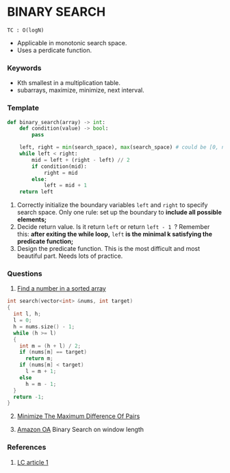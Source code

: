 # BINARY SEARCH

<code>TC : O(logN)</code>

- Applicable in monotonic search space.
- Uses a perdicate function.

### Keywords

- Kth smallest in a multiplication table.
- subarrays, maximize, minimize, next interval.

### Template

```python
def binary_search(array) -> int:
    def condition(value) -> bool:
        pass

    left, right = min(search_space), max(search_space) # could be [0, n], [1, n] etc. Depends on problem
    while left < right:
        mid = left + (right - left) // 2
        if condition(mid):
            right = mid
        else:
            left = mid + 1
    return left
```

1. Correctly initialize the boundary variables <code>left</code> and <code>right</code> to specify search space. Only one rule: set up the boundary to <b>include all possible elements;</b>
2. Decide return value. Is it return <code>left</code> or return <code>left - 1 </code>? Remember this: <b>after exiting the while loop,</b> <code>left</code><b> is the minimal k​ satisfying the predicate function;</b>
3. Design the predicate function. This is the most difficult and most beautiful part. Needs lots of practice.

### Questions

1. [Find a number in a sorted array](https://leetcode.com/problems/binary-search/description/)

```cpp
int search(vector<int> &nums, int target)
{
  int l, h;
  l = 0;
  h = nums.size() - 1;
  while (h >= l)
  {
    int m = (h + l) / 2;
    if (nums[m] == target)
      return m;
    if (nums[m] < target)
      l = m + 1;
    else
      h = m - 1;
  }
  return -1;
}
```

2. [Minimize The Maximum Difference Of Pairs](https://leetcode.com/problems/minimize-the-maximum-difference-of-pairs/description/)

3. [Amazon OA]()
  Binary Search on window length

### References

1. [LC article 1](https://leetcode.com/discuss/study-guide/786126/Python-Powerful-Ultimate-Binary-Search-Template.-Solved-many-problems)
